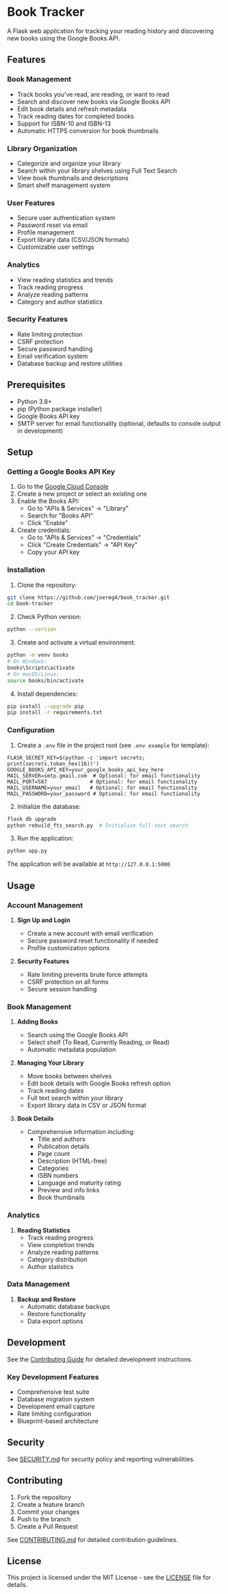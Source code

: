 # Book Tracker

A Flask web application for tracking your reading history and discovering new books using the Google Books API.

## Features

### Book Management
- Track books you've read, are reading, or want to read
- Search and discover new books via Google Books API
- Edit book details and refresh metadata
- Track reading dates for completed books
- Support for ISBN-10 and ISBN-13
- Automatic HTTPS conversion for book thumbnails

### Library Organization
- Categorize and organize your library
- Search within your library shelves using Full Text Search
- View book thumbnails and descriptions
- Smart shelf management system

### User Features
- Secure user authentication system
- Password reset via email
- Profile management
- Export library data (CSV/JSON formats)
- Customizable user settings

### Analytics
- View reading statistics and trends
- Track reading progress
- Analyze reading patterns
- Category and author statistics

### Security Features
- Rate limiting protection
- CSRF protection
- Secure password handling
- Email verification system
- Database backup and restore utilities

## Prerequisites
- Python 3.8+
- pip (Python package installer)
- Google Books API key
- SMTP server for email functionality (optional, defaults to console output in development)

## Setup

### Getting a Google Books API Key

1. Go to the [Google Cloud Console](https://console.cloud.google.com/)
2. Create a new project or select an existing one
3. Enable the Books API:
   - Go to "APIs & Services" → "Library"
   - Search for "Books API"
   - Click "Enable"
4. Create credentials:
   - Go to "APIs & Services" → "Credentials"
   - Click "Create Credentials" → "API Key"
   - Copy your API key

### Installation

1. Clone the repository:
```bash
git clone https://github.com/joereg4/book_tracker.git
cd book-tracker
```

2. Check Python version:
```bash
python --version
```   

3. Create and activate a virtual environment:
```bash
python -m venv books
# On Windows:
books\Scripts\activate
# On macOS/Linux:
source books/bin/activate
```

4. Install dependencies:
```bash
pip install --upgrade pip
pip install -r requirements.txt
```

### Configuration

1. Create a `.env` file in the project root (see `.env example` for template):
```plaintext
FLASK_SECRET_KEY=$(python -c 'import secrets; print(secrets.token_hex(16))')
GOOGLE_BOOKS_API_KEY=your_google_books_api_key_here
MAIL_SERVER=smtp.gmail.com  # Optional: for email functionality
MAIL_PORT=587              # Optional: for email functionality
MAIL_USERNAME=your_email   # Optional: for email functionality
MAIL_PASSWORD=your_password # Optional: for email functionality
```

2. Initialize the database:
```bash
flask db upgrade
python rebuild_fts_search.py  # Initialize full-text search
```

3. Run the application:
```bash
python app.py
```

The application will be available at `http://127.0.0.1:5000`

## Usage

### Account Management
1. **Sign Up and Login**
   - Create a new account with email verification
   - Secure password reset functionality if needed
   - Profile customization options

2. **Security Features**
   - Rate limiting prevents brute force attempts
   - CSRF protection on all forms
   - Secure session handling

### Book Management
1. **Adding Books**
   - Search using the Google Books API
   - Select shelf (To Read, Currently Reading, or Read)
   - Automatic metadata population

2. **Managing Your Library**
   - Move books between shelves
   - Edit book details with Google Books refresh option
   - Track reading dates
   - Full text search within your library
   - Export library data in CSV or JSON format

3. **Book Details**
   - Comprehensive information including:
     - Title and authors
     - Publication details
     - Page count
     - Description (HTML-free)
     - Categories
     - ISBN numbers
     - Language and maturity rating
     - Preview and info links
     - Book thumbnails

### Analytics
1. **Reading Statistics**
   - Track reading progress
   - View completion trends
   - Analyze reading patterns
   - Category distribution
   - Author statistics

### Data Management
1. **Backup and Restore**
   - Automatic database backups
   - Restore functionality
   - Data export options

## Development

See the [Contributing Guide](CONTRIBUTING.md) for detailed development instructions.

### Key Development Features
- Comprehensive test suite
- Database migration system
- Development email capture
- Rate limiting configuration
- Blueprint-based architecture

## Security

See [SECURITY.md](SECURITY.md) for security policy and reporting vulnerabilities.

## Contributing

1. Fork the repository
2. Create a feature branch
3. Commit your changes
4. Push to the branch
5. Create a Pull Request

See [CONTRIBUTING.md](CONTRIBUTING.md) for detailed contribution guidelines.

## License

This project is licensed under the MIT License - see the [LICENSE](LICENSE) file for details.
```
